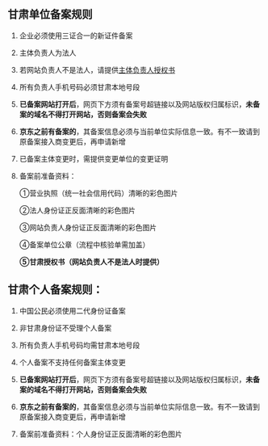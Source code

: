 ## 甘肃单位备案规则

1. 企业必须使用三证合一的新证件备案

2. 主体负责人为法人

3. 若网站负责人不是法人，请提供[主体负责人授权书](https://badownload.s3.cn-north-1.jdcloud-oss.com/buchongziliao/gansu/gansushouquanshu.docx)

4. 所有负责人手机号码必须甘肃本地号段

5. **已备案网站打开后**，网页下方须有备案号超链接以及网站版权归属标识，**未备案的域名不得打开网站，否则备案会失败**

6. **京东之前有备案的**，其备案信息必须与当前单位实际信息一致。有不一致请到原备案接入商变更后，再申请新增

7. 已备案主体变更时，需提供变更单位的变更证明

8. 备案前准备资料：

   ①营业执照（统一社会信用代码）清晰的彩色图片

   ②法人身份证正反面清晰的彩色图片

   ③网站负责人身份证正反面清晰的彩色图片

   ④备案单位公章（流程中核验单需加盖）

   **⑤甘肃授权书（网站负责人不是法人时提供）**
   

## 甘肃个人备案规则：

1. 中国公民必须使用二代身份证备案

2. 非甘肃身份证不受理个人备案

3. 所有负责人手机号码均需甘肃本地号段

4. 个人备案不支持任何备案主体变更

5. **已备案网站打开后**，网页下方须有备案号超链接以及网站版权归属标识，**未备案的域名不得打开网站，否则备案会失败**

6. **京东之前有备案的**，其备案信息必须与当前单位实际信息一致。有不一致请到原备案接入商变更后，再申请新增

7. 备案前准备资料：个人身份证正反面清晰的彩色图片
